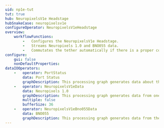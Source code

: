 ```yaml
---
uid: np1e-tut
tut: true
hub: NeuropixelsV1e Headstage
hubSnakeCase: neuropixelsv1e
configureOperator: NeuropixelsV1eHeadstage
overview: 
    workflowFunctions: 
        -   Configures the NeuropixelsV1e Headstage.
        -   Streams Neuropixels 1.0 and BNO055 data.
        -   Commutates the tether automatically if there is a proper commutator connection.
configure: 
    gui: false
    nonDefaultProperties:
dataIOOperators: 
    -   operator: PortStatus
        data: Port Status
        graphDescription: This processing graph generates data about the communication status between the headstage and the ONIX data acquisition system, timestamps it, and writes it to a .csv file.
    -   operator: NeuropixelsV1eData
        data: Neuropixels 1.0
        graphDescription: This processing graph generates data from one of the headstage's Neuropixels 2.0 probes, and selects the <code>Clock</code> and <code>AmplifierData</code> data to write to .bin files.
        multiple: false
        bufferSize: 36
    -   operator: NeuropixelsV1eBno055Data
        data: BNO055
        graphDescription: This processing graph generates data from the headstage's BNO055, writes it to a .csv file, and selects <code>Quaternion</code> data to send to a node that commutates the tether automatically if there is a proper commutator connection. Because <code>CsvWriter</code> is a <code>Sink</code> operator, it emits the same item downstream as it receives from upstream. Therefore, Bno55DataFrame members can by selected by hovering over <code>Output</code> in the context menu that appears by right-clicking the <code>CsvWriter</code> node. 
---
```

<!---
[!code-python[](../workflows/examples/load-np1.py)]

> [!NOTE]
> This script will attempt to load entire files into arrays. For long recordings, data will need to be split into more manageable chunks by:
> - Modifying this script to partially load files
> - Modifying the workflow to cyclically creating new files after a certain duration
--->